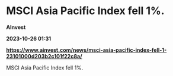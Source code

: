 # MSCI Asia Pacific Index fell 1%.
**AInvest**

**2023-10-26 01:31**

**https://www.ainvest.com/news/msci-asia-pacific-index-fell-1-23101000d203b2c101f22c8a/**

MSCI Asia Pacific Index fell 1%.